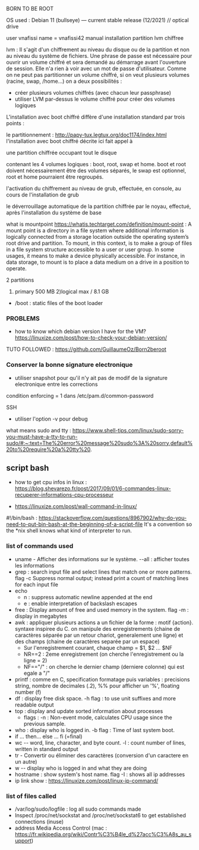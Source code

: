 BORN TO BE ROOT



OS used : Debian 11 (bullseye) — current stable release (12/2021) // optical drive


user vnafissi
name = vnafissi42
manual installation
partition lvm chiffree

lvm : Il s'agit d'un chiffrement au niveau du disque ou de la partition et non au niveau du système de fichiers. Une phrase de passe est nécessaire pour ouvrir un volume chiffré et sera demandé au démarrage avant l'ouverture de session. Elle n'a rien à voir avec un mot de passe d'utilisateur. Comme on ne peut pas partitionner un volume chiffré, si on veut plusieurs volumes (racine, swap, /home...) on a deux possibilités :
- créer plusieurs volumes chiffrés (avec chacun leur passphrase)
- utiliser LVM par-dessus le volume chiffré pour créer des volumes logiques

L'installation avec boot chiffré diffère d'une installation standard par trois points :

le partitionnement : http://papy-tux.legtux.org/doc1174/index.html l'installation avec boot chiffré décrite ici fait appel à

une partition chiffrée occupant tout le disque

contenant les 4 volumes logiques : boot, root, swap et home. boot et root doivent nécessairement être des volumes séparés, le swap est optionnel, root et home pourraient être regroupés.

l'activation du chiffrement au niveau de grub, effectuée, en console, au cours de l'installation de grub

le déverrouillage automatique de la partition chiffrée par le noyau, effectué, après l'installation du système de base

what is mountpoint https://whatis.techtarget.com/definition/mount-point : A mount point is a directory in a file system where additional information is logically connected  from a storage location outside the operating system’s root drive and partition.
To mount, in this context, is to make a group of files in a file system structure accessible to a user or user group. In some usages, it means to make a device physically accessible. For instance, in data storage, to mount is to place a data medium on a drive in a position to operate.

2 partitions
1) primary 500 MB
2)logical max / 8.1 GB

- /boot : static files of the boot loader


### PROBLEMS
- how to know which debian version I have for the VM? https://linuxize.com/post/how-to-check-your-debian-version/


TUTO FOLLOWED : https://github.com/GuillaumeOz/Born2beroot



### Conserver la bonne signature electronique
- utiliser snapshot pour qu'il n'y ait pas de modif de la signature electronique entre les corrections 


 condition enforcing = 1 dans /etc/pam.d/common-password


SSH
- utiliser l'option -v pour debug



what means sudo and tty : https://www.shell-tips.com/linux/sudo-sorry-you-must-have-a-tty-to-run-sudo/#:~:text=The%20error%20message%20sudo%3A%20sorry,default%20to%20require%20a%20tty%20.


## script bash

- how to get cpu infos in linux : https://blog.shevarezo.fr/post/2017/09/01/6-commandes-linux-recuperer-informations-cpu-processeur

- https://linuxize.com/post/wall-command-in-linux/

#!/bin/bash : https://stackoverflow.com/questions/8967902/why-do-you-need-to-put-bin-bash-at-the-beginning-of-a-script-file
It's a convention so the *nix shell knows what kind of interpreter to run.



### list of commands used
- uname - Afficher des informations sur le système.  --all : afficher toutes les informations
- grep : search input file and select lines that match one or more patterns. flag -c Suppress normal output; instead print a count of matching lines for each input file
- echo
	- n : suppress automatic newline appended at the end
	- e : enable interpretation of backslash escapes
- free : Display amount of free and used memory in the system. flag -m : display in megabytes
- awk : appliquer plusieurs actions a un fichier de la forme : motif {action}. syntaxe inspiree du C. on manipule des enregistrements (chaine de caractères séparée par un retour chariot, generalement une ligne) et des champs (chaine de caractères separée par un espace)
	- Sur l'enregistrement courant, chaque champ = $1, $2 ... $NF
	- NR==2 : 2eme enregistrement (on cherche l'enregistrement ou la ligne = 2)
	- NF=="/" : on cherche le dernier champ (derniere colonne) qui est egale a "/"
- printf : comme en C, specification formatage puis variables : precisions string, nombre de decimales (.2), %% pour afficher un '%', floating number (f)
- df : display free disk space. -h flag : to use unit suffixes and more readable output
- top : display and update sorted information about processes
	-  flags : -n : Non-event mode, calculates CPU usage since the previous sample.
- who : display who is logged in. -b flag : Time of last system boot.
- if ... then... else ... fi (=final)
- wc -- word, line, character, and byte count. -l : count number of lines, written in standard output
- tr - Convertir ou éliminer des caractères (conversion d'un caractere en un autre)
- w -- display who is logged in and what they are doing
- hostname : show system's host name. flag -I : shows all ip addresses
- ip link show : https://linuxize.com/post/linux-ip-command/

### list of files called
- /var/log/sudo/logfile : log all sudo commands made
- Inspect /proc/net/sockstat and /proc/net/sockstat6 to get established connections (inuse)
- address Media Access Control (mac : https://fr.wikipedia.org/wiki/Contr%C3%B4le_d%27acc%C3%A8s_au_support)
